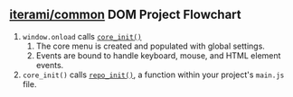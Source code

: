 [iterami/common](https://github.com/iterami/Documentation.htm/blob/gh-pages/common/README.md) DOM Project Flowchart
-------------------------------------------------------------------------------------------------------------------

1. `window.onload` calls [`core_init()`](https://github.com/iterami/Documentation.htm/blob/gh-pages/common/files/corejs.md#core_init)
    1. The core menu is created and populated with global settings.
    2. Events are bound to handle keyboard, mouse, and HTML element events.
2. `core_init()` calls [`repo_init()`](https://github.com/iterami/Documentation.htm/blob/gh-pages/common/files/mainjs.md#repo_init), a function within your project's `main.js` file.
